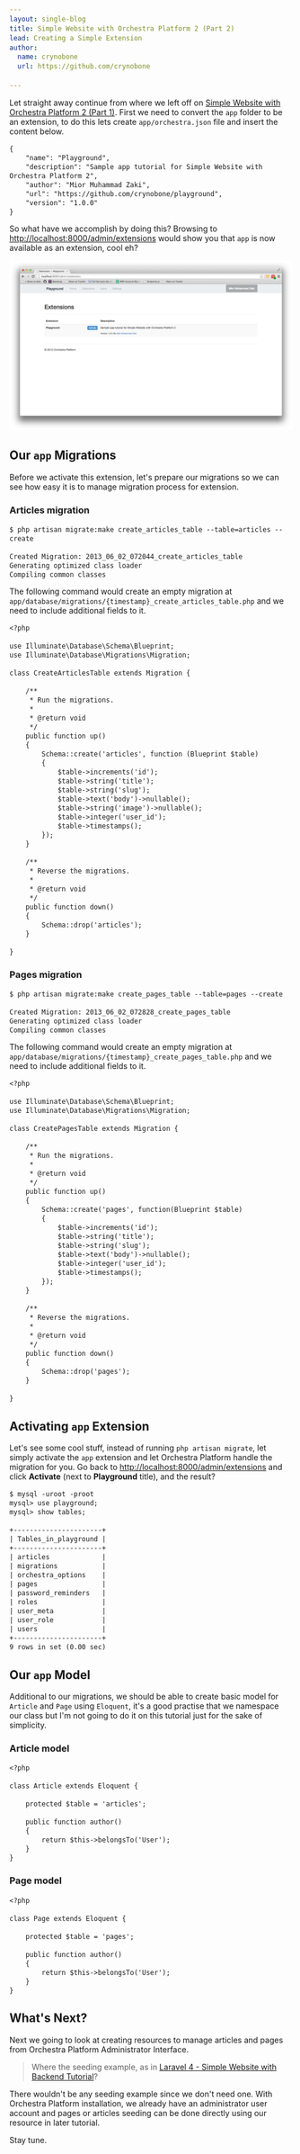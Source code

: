 ```yaml
---
layout: single-blog
title: Simple Website with Orchestra Platform 2 (Part 2)
lead: Creating a Simple Extension
author:
  name: crynobone
  url: https://github.com/crynobone

---
```


Let straight away continue from where we left off on [Simple Website with Orchestra Platform 2 (Part 1)](/blogs/2013/06/01/simple-website-1/). First we need to convert the `app` folder to be an extension, to do this lets create `app/orchestra.json` file and insert the content below.

	{
		"name": "Playground",
		"description": "Sample app tutorial for Simple Website with Orchestra Platform 2",
		"author": "Mior Muhammad Zaki",
		"url": "https://github.com/crynobone/playground",
		"version": "1.0.0"
	}

So what have we accomplish by doing this? Browsing to <http://localhost:8000/admin/extensions> would show you that `app` is now available as an extension, cool eh?

![Playground Extension is available](/blogs/assets/2013/06/playground-extension-available.png)

## Our `app` Migrations

Before we activate this extension, let's prepare our migrations so we can see how easy it is to manage migration process for extension.

### Articles migration

	$ php artisan migrate:make create_articles_table --table=articles --create
	
	Created Migration: 2013_06_02_072044_create_articles_table
	Generating optimized class loader
	Compiling common classes

The following command would create an empty migration at `app/database/migrations/{timestamp}_create_articles_table.php` and we need to include additional fields to it.

	<?php
	
	use Illuminate\Database\Schema\Blueprint;
	use Illuminate\Database\Migrations\Migration;

	class CreateArticlesTable extends Migration {

		/**
		 * Run the migrations.
		 *
		 * @return void
		 */
		public function up()
		{
			Schema::create('articles', function (Blueprint $table)
			{
				$table->increments('id');
				$table->string('title');
				$table->string('slug');
				$table->text('body')->nullable();
				$table->string('image')->nullable();
				$table->integer('user_id');
				$table->timestamps();
			});
		}

		/**
		 * Reverse the migrations.
		 *
		 * @return void
		 */
		public function down()
		{
			Schema::drop('articles');
		}

	}

### Pages migration

	$ php artisan migrate:make create_pages_table --table=pages --create
	
	Created Migration: 2013_06_02_072828_create_pages_table
	Generating optimized class loader
	Compiling common classes

The following command would create an empty migration at `app/database/migrations/{timestamp}_create_pages_table.php` and we need to include additional fields to it.

	<?php

	use Illuminate\Database\Schema\Blueprint;
	use Illuminate\Database\Migrations\Migration;

	class CreatePagesTable extends Migration {

		/**
		 * Run the migrations.
		 *
		 * @return void
		 */
		public function up()
		{
			Schema::create('pages', function(Blueprint $table)
			{
				$table->increments('id');
				$table->string('title');
				$table->string('slug');
				$table->text('body')->nullable();
				$table->integer('user_id');
				$table->timestamps();
			});
		}

		/**
		 * Reverse the migrations.
		 *
		 * @return void
		 */
		public function down()
		{
			Schema::drop('pages');
		}

	}

## Activating `app` Extension

Let's see some cool stuff, instead of running `php artisan migrate`, let simply activate the `app` extension and let Orchestra Platform handle the migration for you. Go back to <http://localhost:8000/admin/extensions> and click **Activate** (next to **Playground** title), and the result?

	$ mysql -uroot -proot
	mysql> use playground;
	mysql> show tables;
	
	+----------------------+
	| Tables_in_playground |
	+----------------------+
	| articles             |
	| migrations           |
	| orchestra_options    |
	| pages                |
	| password_reminders   |
	| roles                |
	| user_meta            |
	| user_role            |
	| users                |
	+----------------------+
	9 rows in set (0.00 sec)

## Our `app` Model

Additional to our migrations, we should be able to create basic model for `Article` and `Page` using `Eloquent`, it's a good practise that we namespace our class but I'm not going to do it on this tutorial just for the sake of simplicity.

### Article model

	<?php 
	
	class Article extends Eloquent {
		
		protected $table = 'articles';
	
		public function author()
		{
			return $this->belongsTo('User');
		}
	}
	
### Page model

	<?php 
	
	class Page extends Eloquent {
		
		protected $table = 'pages';
	
		public function author()
		{
			return $this->belongsTo('User');
		}
	}

## What's Next?

Next we going to look at creating resources to manage articles and pages from Orchestra Platform Administrator Interface. 

> Where the seeding example, as in [Laravel 4 - Simple Website with Backend Tutorial](http://www.codeforest.net/laravel4-simple-website-with-backend-1)?

There wouldn't be any seeding example since we don't need one. With Orchestra Platform installation, we already have an administrator user account and pages or articles seeding can be done directly using our resource in later tutorial.

Stay tune.
